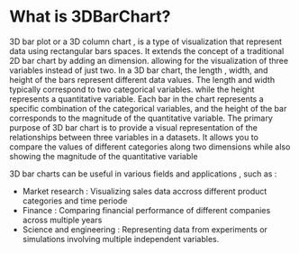 # What is 3DBarChart?
3D bar plot or a 3D column chart , is a type of visualization that represent data using rectangular bars spaces. It extends the concept
of a traditional 2D bar chart by adding an dimension. allowing for the visualization of three variables instead of just two. In a 3D bar chart, the length , width, and height of the bars represent different data values. The length and width typically correspond to two categorical variables. while the height represents a quantitative variable. Each bar in the chart represents a specific combination of the categorical variables, and the height of the bar corresponds to the magnitude of the quantitative variable. 
The primary purpose of 3D bar chart is to provide a visual representation of the relationships between three variables in a datasets. It allows you to compare the values of different categories along two dimensions while also showing the magnitude of the quantitative variable

3D bar charts can be useful in various fields and applications , such as :
- Market research : Visualizing sales data accross different product categories and time periode
- Finance : Comparing financial performance of different companies across multiple years
- Science and engineering : Representing data from experiments or simulations involving multiple   independent variables.



